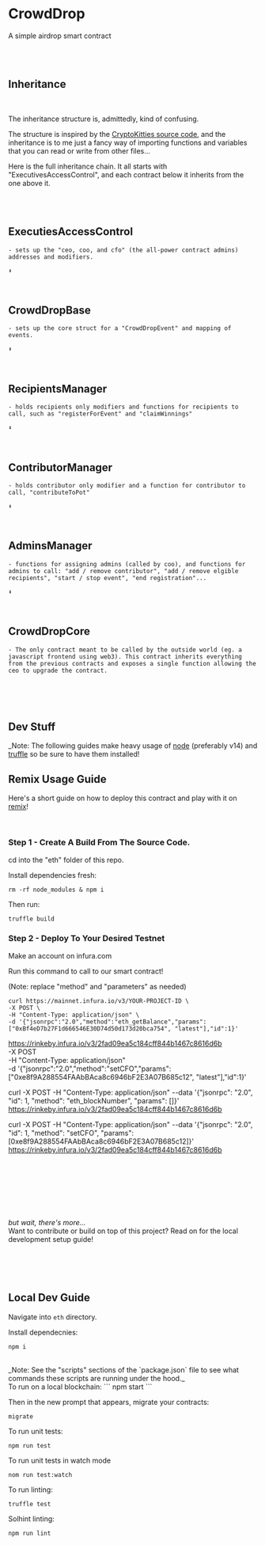 # CrowdDrop
A simple airdrop smart contract

<br/>
<br/>


## Inheritance
<br/>

The inheritance structure is, admittedly, kind of confusing. 

The structure is inspired by the [CryptoKitties source code](https://ethfiddle.com/09YbyJRfiI), and the inheritance is to me just a fancy way of importing functions and variables that you can read or write from other files...

Here is the full inheritance chain. It all starts with "ExecutivesAccessControl", and each contract below it inherits from the one above it.

<br/>
<br/>

##  ExecutiesAccessControl
    - sets up the "ceo, coo, and cfo" (the all-power contract admins) addresses and modifiers.

    ⬇️

<br/>

## CrowdDropBase
    - sets up the core struct for a "CrowdDropEvent" and mapping of events.

    ⬇️

<br/>

## RecipientsManager
    - holds recipients only modifiers and functions for recipients to call, such as "registerForEvent" and "claimWinnings"

    ⬇️

<br/>

## ContributorManager
    - holds contributor only modifier and a function for contributor to call, "contributeToPot"

    ⬇️

<br/>

## AdminsManager
    - functions for assigning admins (called by coo), and functions for admins to call: "add / remove contributor", "add / remove elgible recipients", "start / stop event", "end registration"...

    ⬇️

<br/>

## CrowdDropCore
    - The only contract meant to be called by the outside world (eg. a javascript frontend using web3). This contract inherits everything from the previous contracts and exposes a single function allowing the ceo to upgrade the contract. 


<br/>
<br/>
<br/>

## Dev Stuff

_Note: The following guides make heavy usage of [node](https://nodejs.org) (preferably v14) and [truffle](https://www.trufflesuite.com) so be sure to have them installed!


## Remix Usage Guide

Here's a short guide on how to deploy this contract and play with it on [remix](https://remix.ethereum.org)!

<br/>

### Step 1 - Create A Build From The Source Code.

cd into the "eth" folder of this repo.

Install dependencies fresh:
```
rm -rf node_modules & npm i
```

Then run:
```
truffle build
```






### Step 2 - Deploy To Your Desired Testnet

Make an account on infura.com

Run this command to call to our smart contract!

(Note: replace "method" and "parameters" as needed)

```
curl https://mainnet.infura.io/v3/YOUR-PROJECT-ID \
-X POST \
-H "Content-Type: application/json" \
-d '{"jsonrpc":"2.0","method":"eth_getBalance","params": ["0xBf4eD7b27F1d666546E30D74d50d173d20bca754", "latest"],"id":1}'
```

https://rinkeby.infura.io/v3/2fad09ea5c184cff844b1467c8616d6b \
-X POST \
-H "Content-Type: application/json" \
-d '{"jsonrpc":"2.0","method":"setCFO","params": ["0xe8f9A288554FAAbBAca8c6946bF2E3A07B685c12", "latest"],"id":1}'


curl -X POST -H "Content-Type: application/json" --data '{"jsonrpc": "2.0", "id": 1, "method": "eth_blockNumber", "params": []}' https://rinkeby.infura.io/v3/2fad09ea5c184cff844b1467c8616d6b

curl -X POST -H "Content-Type: application/json" --data '{"jsonrpc": "2.0", "id": 1, "method": "setCFO", "params": [0xe8f9A288554FAAbBAca8c6946bF2E3A07B685c12]}' https://rinkeby.infura.io/v3/2fad09ea5c184cff844b1467c8616d6b


<br/>
<br/>
<br/>
<br/>
<br/>
<br/>

_but wait, there's more..._
<br/>
Want to contribute or build on top of this project? Read on for the local development setup guide!
<br/>
<br/>
<br/>
<br/>
<br/>

## Local Dev Guide

Navigate into `eth` directory. 

Install dependecnies:
```
npm i
```

<br/>
_Note: See the "scripts" sections of the `package.json` file to see what commands these scripts are running under the hood._ 


<br/>
To run on a local blockchain:
```
npm start
```

Then in the new prompt that appears, migrate your contracts:
```
migrate
```

To run unit tests:
```
npm run test
```

To run unit tests in watch mode 
```
nom run test:watch
```

To run linting:
```
truffle test
```

Solhint linting:
```
npm run lint
```